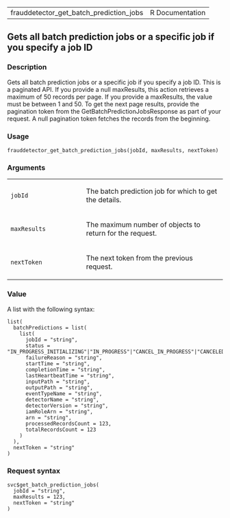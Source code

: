 <table style="width: 100%;">
<tbody>
<tr class="odd">
<td>frauddetector_get_batch_prediction_jobs</td>
<td style="text-align: right;">R Documentation</td>
</tr>
</tbody>
</table>

## Gets all batch prediction jobs or a specific job if you specify a job ID

### Description

Gets all batch prediction jobs or a specific job if you specify a job
ID. This is a paginated API. If you provide a null maxResults, this
action retrieves a maximum of 50 records per page. If you provide a
maxResults, the value must be between 1 and 50. To get the next page
results, provide the pagination token from the
GetBatchPredictionJobsResponse as part of your request. A null
pagination token fetches the records from the beginning.

### Usage

    frauddetector_get_batch_prediction_jobs(jobId, maxResults, nextToken)

### Arguments

<table>
<colgroup>
<col style="width: 35%" />
<col style="width: 65%" />
</colgroup>
<tbody>
<tr class="odd">
<td><code
id="frauddetector_get_batch_prediction_jobs_:_jobId">jobId</code></td>
<td><p>The batch prediction job for which to get the details.</p></td>
</tr>
<tr class="even">
<td><code
id="frauddetector_get_batch_prediction_jobs_:_maxResults">maxResults</code></td>
<td><p>The maximum number of objects to return for the request.</p></td>
</tr>
<tr class="odd">
<td><code
id="frauddetector_get_batch_prediction_jobs_:_nextToken">nextToken</code></td>
<td><p>The next token from the previous request.</p></td>
</tr>
</tbody>
</table>

### Value

A list with the following syntax:

    list(
      batchPredictions = list(
        list(
          jobId = "string",
          status = "IN_PROGRESS_INITIALIZING"|"IN_PROGRESS"|"CANCEL_IN_PROGRESS"|"CANCELED"|"COMPLETE"|"FAILED",
          failureReason = "string",
          startTime = "string",
          completionTime = "string",
          lastHeartbeatTime = "string",
          inputPath = "string",
          outputPath = "string",
          eventTypeName = "string",
          detectorName = "string",
          detectorVersion = "string",
          iamRoleArn = "string",
          arn = "string",
          processedRecordsCount = 123,
          totalRecordsCount = 123
        )
      ),
      nextToken = "string"
    )

### Request syntax

    svc$get_batch_prediction_jobs(
      jobId = "string",
      maxResults = 123,
      nextToken = "string"
    )
